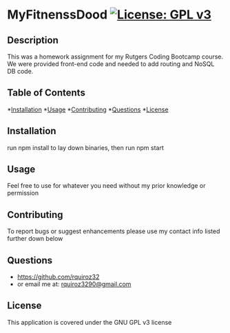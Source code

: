 # MyFitnenssDood         [![License: GPL v3](https://img.shields.io/badge/License-GPLv3-blue.svg)](https://www.gnu.org/licenses/gpl-3.0)
## Description
This was a homework assignment for my Rutgers Coding Bootcamp course. We were provided front-end code and needed to add routing and NoSQL DB code.

## Table of Contents

*[Installation](#installation)
*[Usage](#usage)
*[Contributing](#Contributing)
*[Questions](#Questions)
*[License](#License)


## Installation
run npm install to lay down binaries, then run npm start

## Usage
Feel free to use for whatever you need without my prior knowledge or permission

## Contributing
To report bugs or suggest enhancements please use my contact info listed further down below


## Questions
* https://github.com/rquiroz32
* or email me at: rquiroz3290@gmail.com

## License
This application is covered under the GNU GPL v3 license 
